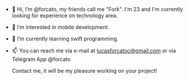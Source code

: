- 👋 Hi, I’m @forcato, my friends call me "Fork". I'm 23 and I'm currently looking for experience on technology area.
- 👀 I’m interested in mobile development.
- 🌱 I’m currently learning swift programming.
- 📫 You can reach me via e-mail at lucasforcatoc@gmail.com or via Telegram App @forcato

  Contact me, it will be my pleasure working on your project!
